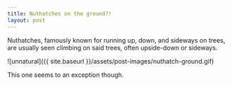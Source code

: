 ```yaml
---
title: Nuthatches on the ground?!
layout: post
---
```


Nuthatches, famously known for running up, down, and sideways on trees, are usually seen climbing on said trees, often upside-down or sideways.

![unnatural]({{ site.baseurl }}/assets/post-images/nuthatch-ground.gif)

This one seems to an exception though.
